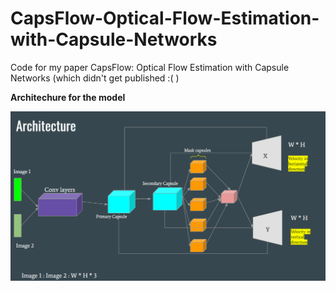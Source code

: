 # CapsFlow-Optical-Flow-Estimation-with-Capsule-Networks
Code for my paper CapsFlow: Optical Flow Estimation with Capsule Networks (which didn't get published :( )


**Architechure for the model**

![capsule network for optical flow](detail_images/network_arch.png)
